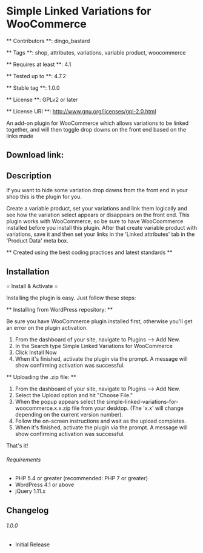 # Simple Linked Variations for WooCommerce

** Contributors **: dingo_bastard

** Tags **: shop, attributes, variations, variable product, woocommerce

** Requires at least **: 4.1

** Tested up to **: 4.7.2

** Stable tag **: 1.0.0

** License **: GPLv2 or later

** License URI **: http://www.gnu.org/licenses/gpl-2.0.html


An add-on plugin for WooCommerce which allows variations to be linked together, and will then toggle drop downs on the front end based on the links made

## Download link: ##



## Description ##

If you want to hide some variation drop downs from the front end in your shop this is the plugin for you.

Create a variable product, set your variations and link them logically and see how the variation select appears or disappears on the front end.
This plugin works with WooCommerce, so be sure to have WooCoommerce installed before you install this plugin.
After that create variable product with variations, save it and then set your links in the 'Linked attributes' tab in the 'Product Data' meta box.

** Created using the best coding practices and latest standards **

## Installation ##

= Install & Activate =

Installing the plugin is easy. Just follow these steps:

** Installing from WordPress repository: **

Be sure you have WooCommerce plugin installed first, otherwise you'll get an error on the plugin activation.

1. From the dashboard of your site, navigate to Plugins --> Add New.
2. In the Search type Simple Linked Variations for WooCommerce
3. Click Install Now
4. When it's finished, activate the plugin via the prompt. A message will show confirming activation was successful.

** Uploading the .zip file: **

1. From the dashboard of your site, navigate to Plugins --> Add New.
2. Select the Upload option and hit "Choose File."
3. When the popup appears select the simple-linked-variations-for-woocommerce.x.x.zip file from your desktop. (The 'x.x' will change depending on the current version number).
4. Follow the on-screen instructions and wait as the upload completes.
5. When it's finished, activate the plugin via the prompt. A message will show confirming activation was successful.

That's it!

###### Requirements ######

* PHP 5.4 or greater (recommended: PHP 7 or greater)
* WordPress 4.1 or above
* jQuery 1.11.x

## Changelog ##

###### 1.0.0 ######
* Initial Release
